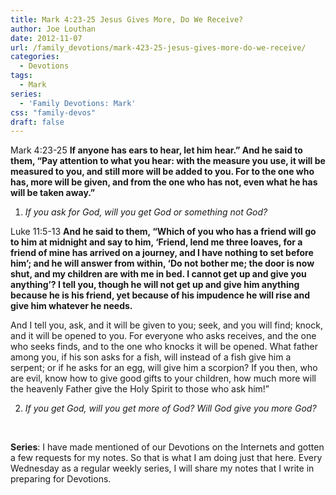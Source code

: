 ```yaml
---
title: Mark 4:23-25 Jesus Gives More, Do We Receive?
author: Joe Louthan
date: 2012-11-07
url: /family_devotions/mark-423-25-jesus-gives-more-do-we-receive/
categories:
  - Devotions
tags:
  - Mark
series:
  - 'Family Devotions: Mark'
css: "family-devos"
draft: false
---
```



Mark 4:23-25 **If anyone has ears to hear, let him hear.” And he said to them, “Pay attention to what you hear: with the measure you use, it will be measured to you, and still more will be added to you. For to the one who has, more will be given, and from the one who has not, even what he has will be taken away.”**

1. _If you ask for God, will you get God or something not God?_

Luke 11:5-13 **And he said to them, “Which of you who has a friend will go to him at midnight and say to him, ‘Friend, lend me three loaves, for a friend of mine has arrived on a journey, and I have nothing to set before him’; and he will answer from within, ‘Do not bother me; the door is now shut, and my children are with me in bed. I cannot get up and give you anything’? I tell you, though he will not get up and give him anything because he is his friend, yet because of his impudence he will rise and give him whatever he needs.**

And I tell you, ask, and it will be given to you; seek, and you will find; knock, and it will be opened to you. For everyone who asks receives, and the one who seeks finds, and to the one who knocks it will be opened. What father among you, if his son asks for a fish, will instead of a fish give him a serpent; or if he asks for an egg, will give him a scorpion? If you then, who are evil, know how to give good gifts to your children, how much more will the heavenly Father give the Holy Spirit to those who ask him!”

2. _If you get God, will you get more of God? Will God give you more God?_

&nbsp;

**Series**: I have made mentioned of our Devotions on the Internets and gotten a few requests for my notes. So that is what I am doing just that here. Every Wednesday as a regular weekly series, I will share my notes that I write in preparing for Devotions.

 [1]: http://www.331fish.com/
